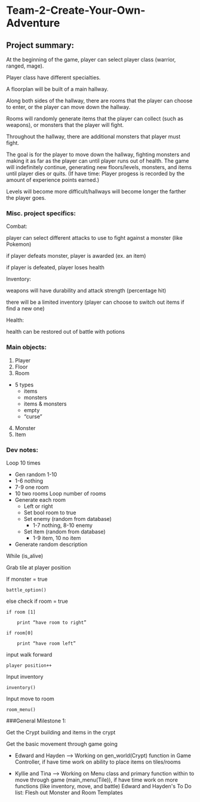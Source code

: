 # Team-2-Create-Your-Own-Adventure


## Project summary: 

At the beginning of the game, player can select player class (warrior, ranged, mage). 

Player class have different specialties.

A floorplan will be built of a main hallway. 

Along both sides of the hallway, there are rooms that the player can choose to enter, or the player can move down the hallway. 

Rooms will randomly generate items that the player can collect (such as weapons), or monsters that the player will fight.

Throughout the hallway, there are additional monsters that player must fight. 

The goal is for the player to move down the hallway, fighting monsters and making it as far as the player can until player runs 
out of health. The game will indefinitely continue, generating new floors/levels, monsters, and items until player dies or quits. 
(If have time: Player progess is recorded by the amount of experience points earned.)

Levels will become more difficult/hallways will become longer the farther the player goes.

### Misc. project specifics:

Combat: 

player can select different attacks to use to fight against a monster (like Pokemon)

if player defeats monster, player is awarded (ex. an item)

if player is defeated, player loses health


Inventory: 

weapons will have durability and attack strength (percentage hit)

there will be a limited inventory (player can choose to switch out items if find a new one)


Health:

health can be restored out of battle with potions 


### Main objects: 

1. Player
2. Floor
3. Room
  - 5 types
    - items
    - monsters
    - items & monsters
    - empty
    - “curse”
4. Monster
5. Item

### Dev notes:

Loop 10 times
- Gen random 1-10
- 1-6 nothing
- 7-9 one room
- 10 two rooms
Loop number of rooms
- Generate each room
    - Left or right
    - Set bool room to true
    - Set enemy (random from database)            
        - 1-7 nothing, 8-10 enemy 
    - Set item (random from database)                     
        - 1-9 item, 10 no item
- Generate random description


While (is_alive)

Grab tile at player position

If monster = true

	battle_option()
  
else check if room = true

	if room [1]
  
		print “have room to right”
    
	if room[0]
  
		print “have room left”

input walk forward

	player position++
  
Input inventory 

	inventory()
  
Input move to room

	room_menu()
	
###General Milestone 1:

Get the Crypt building and items in the crypt 

Get the basic movement through game going 

- Edward and Hayden --> Working on gen_world(Crypt) function in Game Controller, if have time work on ability to place items on tiles/rooms

- Kyllie and Tina --> Working on Menu class and primary function within to move through game (main_menu(Tile)), if have time work on more functions (like inventory, move, and battle)
Edward and Hayden's To Do list:
Flesh out Monster and Room Templates 